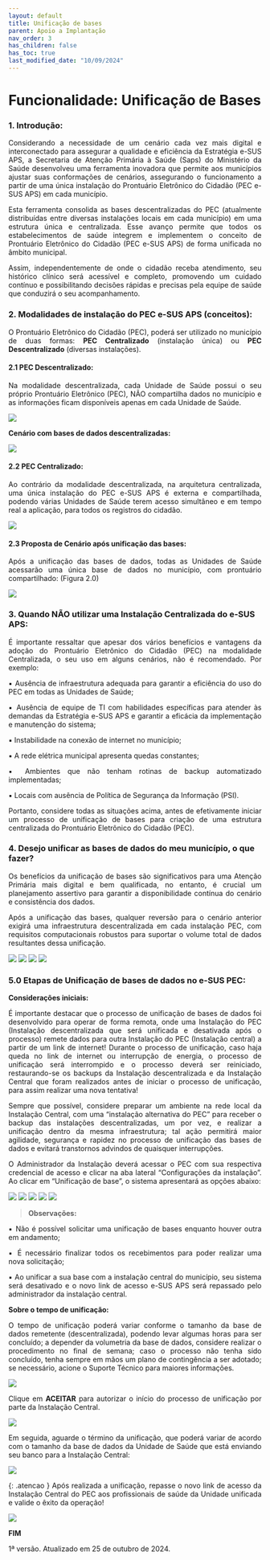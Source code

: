 ```yaml
---
layout: default
title: Unificação de bases
parent: Apoio a Implantação
nav_order: 3
has_children: false
has_toc: true
last_modified_date: "10/09/2024"
---
```

<head>
    <style>
        p{text-align:justify};
    </style>
</head>

# Funcionalidade: Unificação de Bases

### 1. Introdução:

Considerando a necessidade de um cenário cada vez mais digital e interconectado para assegurar a qualidade e eficiência da Estratégia e-SUS APS, a Secretaria de Atenção Primária à Saúde (Saps) do Ministério da Saúde desenvolveu uma ferramenta inovadora que permite aos municípios ajustar suas conformações de cenários, assegurando o funcionamento a partir de uma única instalação do Prontuário Eletrônico do Cidadão (PEC e-SUS APS) em cada município.

Esta ferramenta consolida as bases descentralizadas do PEC (atualmente distribuídas entre diversas instalações locais em cada município) em uma estrutura única e centralizada. Esse avanço permite que todos os estabelecimentos de saúde integrem e implementem o conceito de Prontuário Eletrônico do Cidadão (PEC e-SUS APS) de forma unificada no âmbito municipal. 

Assim, independentemente de onde o cidadão receba atendimento, seu histórico clínico será acessível e completo, promovendo um cuidado contínuo e possibilitando decisões rápidas e precisas pela equipe de saúde que conduzirá o seu acompanhamento. 

### 2. Modalidades de instalação do PEC e-SUS APS (conceitos):

O Prontuário Eletrônico do Cidadão (PEC), poderá ser utilizado no município de duas formas: **PEC Centralizado** (instalação única) ou **PEC Descentralizado** (diversas instalações).

#### 2.1 PEC Descentralizado:

Na modalidade descentralizada, cada Unidade de Saúde possui o seu próprio Prontuário Eletrônico (PEC), NÃO compartilha dados no município e as informações ficam disponíveis apenas em cada Unidade de Saúde.

![](media/unificacao_de_bases_001.png)

**Cenário com bases de dados descentralizadas:**

![](media/unificacao_de_bases_002.png)

#### 2.2 PEC Centralizado:

Ao contrário da modalidade descentralizada, na arquitetura centralizada, uma única
instalação do PEC e-SUS APS é externa e compartilhada, podendo várias Unidades de Saúde terem acesso simultâneo e em tempo real a aplicação, para todos os registros do cidadão.

![](media/unificacao_de_bases_003.png)

#### 2.3 Proposta de Cenário após unificação das bases:

Após a unificação das bases de dados, todas as Unidades de Saúde acessarão uma única
base de dados no município, com prontuário compartilhado: (Figura 2.0)

![](media/unificacao_de_bases_004.png)

### 3. Quando NÃO utilizar uma Instalação Centralizada do e-SUS APS:

É importante ressaltar que apesar dos vários benefícios e vantagens da adoção do
Prontuário Eletrônico do Cidadão (PEC) na modalidade Centralizada, o seu uso em alguns
cenários, não é recomendado. Por exemplo:

▪ Ausência de infraestrutura adequada para garantir a eficiência do uso do PEC em todas as Unidades de Saúde;

▪ Ausência de equipe de TI com habilidades específicas para atender às demandas da
Estratégia e-SUS APS e garantir a eficácia da implementação e manutenção do sistema;

▪ Instabilidade na conexão de internet no município;

▪ A rede elétrica municipal apresenta quedas constantes;

▪ Ambientes que não tenham rotinas de backup automatizado implementadas;

▪ Locais com ausência de Política de Segurança da Informação (PSI).

Portanto, considere todas as situações acima, antes de efetivamente iniciar um
processo de unificação de bases para criação de uma estrutura centralizada do Prontuário Eletrônico do Cidadão (PEC).

### 4. Desejo unificar as bases de dados do meu município, o que fazer?

Os benefícios da unificação de bases são significativos para uma Atenção Primária mais digital e bem qualificada, no entanto, é crucial um planejamento assertivo para garantir a disponibilidade contínua do cenário e consistência dos dados.

Após a unificação das bases, qualquer reversão para o cenário anterior exigirá uma
infraestrutura descentralizada em cada instalação PEC, com requisitos computacionais robustos para suportar o volume total de dados resultantes dessa unificação.

![](media/unificacao_de_bases_005.png)
![](media/unificacao_de_bases_006.png)
![](media/unificacao_de_bases_007.png)
![](media/unificacao_de_bases_008.png)

### 5.0 Etapas de Unificação de bases de dados no e-SUS PEC:

**Considerações iniciais:**

É importante destacar que o processo de unificação de bases de dados foi desenvolvido para operar de forma remota, onde uma Instalação do PEC (Instalação
descentralizada que será unificada e desativada após o processo) remete dados para outra Instalação do PEC (Instalação central) a partir de um link de internet! Durante o processo de unificação, caso haja queda no link de internet ou interrupção de energia, o processo de unificação será interrompido e o processo deverá ser reiniciado, restaurando-se os backups da Instalação descentralizada e da Instalação Central que foram realizados antes de iniciar
o processo de unificação, para assim realizar uma nova tentativa! 

Sempre que possível, considere preparar um ambiente na rede local da Instalação Central, com uma “instalação alternativa do PEC” para receber o backup das instalações descentralizadas, um por vez, e realizar a unificação dentro da mesma infraestrutura; tal ação permitirá maior agilidade, segurança e rapidez no processo de unificação das bases de dados e evitará transtornos advindos de quaisquer interrupções.

O Administrador da Instalação deverá acessar o PEC com sua respectiva credencial de acesso e clicar na aba lateral “Configurações da instalação”. Ao clicar em “Unificação de base”, o sistema apresentará as opções abaixo:

![](media/unificacao_de_bases_009.png)
![](media/unificacao_de_bases_010.png)
![](media/unificacao_de_bases_011.png)
![](media/unificacao_de_bases_012.png)
![](media/unificacao_de_bases_013.png)

> **Observações:**

▪ Não é possível solicitar uma unificação de bases enquanto houver outra em andamento;

▪ É necessário finalizar todos os recebimentos para poder realizar uma nova solicitação;

▪ Ao unificar a sua base com a instalação central do município, seu sistema será
desativado e o novo link de acesso e-SUS APS será repassado pelo administrador da
instalação central.

**Sobre o tempo de unificação:**

O tempo de unificação poderá variar conforme o tamanho da base de dados remetente
(descentralizada), podendo levar algumas horas para ser concluído; a depender da volumetria da base de dados, considere realizar o procedimento no final de semana; caso o processo não tenha sido concluído, tenha sempre em mãos um plano de contingência a ser adotado; se necessário, acione o Suporte Técnico para maiores informações.

![](media/unificacao_de_bases_014.png)

Clique em **ACEITAR** para autorizar o início do processo de unificação por parte da Instalação Central.

![](media/unificacao_de_bases_015.png)

Em seguida, aguarde o término da unificação, que poderá variar de acordo com o tamanho da base de dados da Unidade de Saúde que está enviando seu banco para a Instalação Central:

![](media/unificacao_de_bases_016.png)

{: .atencao }
Após realizada a unificação, repasse o novo link de acesso da Instalação Central do PEC aos profissionais de saúde da Unidade unificada e valide o êxito da operação! 

![](media/unificacao_de_bases_017.png)

**FIM**

1ª versão. Atualizado em 25 de outubro de 2024.